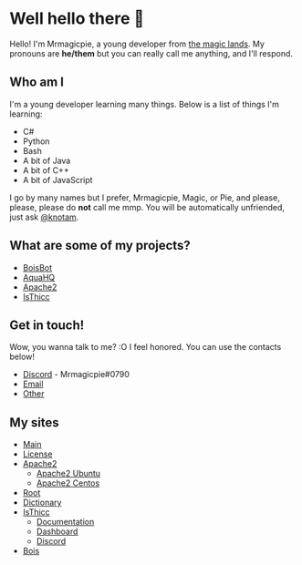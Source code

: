 # Well hello there 👋

Hello! I'm Mrmagicpie, a young developer from [the magic lands](https://mrmagicpie.xyz). My pronouns are **he/them** but you can really call me anything, and I'll respond.

## Who am I 

I'm a young developer learning many things. Below is a list of things I'm learning:

- C#
- Python
- Bash
- A bit of Java
- A bit of C++
- A bit of JavaScript

I go by many names but I prefer, Mrmagicpie, Magic, or Pie, and please, please, please do **not** call me mmp. You will be automatically unfriended, just ask [@knotam](https://github.com/knotam).

## What are some of my projects?

- [BoisBot](https://bois-bot.tech)
- [AquaHQ](https://aquahq.net)
- [Apache2](https://apache.mrmagicpie.xyz)
- [IsThicc](https://isthicc.dev/)

## Get in touch!

Wow, you wanna talk to me? :O I feel honored. You can use the contacts below!

- [Discord](https://discord.com/users/424721524621180930) - Mrmagicpie#0790
- [Email](mailto:mrmagipie@mrmagicpie.xyz)
- [Other](https://mrmagicpie.xyz/about#Contact)

## My sites

- [Main](https://mrmagicpie.xyz/)
- [License](https://license.mrmagicpie.xyz/)
- [Apache2](https://apache.mrmagicpie.xyz/)
  - [Apache2 Ubuntu](https://ubuntu-apache.mrmagicpie.xyz/)
  - [Apache2 Centos](https://centos-apache.mrmagicpie.xyz/)
- [Root](https://root.mrmagicpie.xyz/)
- [Dictionary](https://dictionary.mrmagicpie.xyz/)
- [IsThicc](https://isthicc.dev/)
  - [Documentation](https://docs.isthicc.dev/)
  - [Dashboard](https://isthicc.dev/login)
  - [Discord](https://discord.isthicc.dev/)
- [Bois](https://bois-bot.tech/)

<!--
## Btw

Oh, also, I'm gay, deal with it or the door to exit my life is over there ->   <img src="https://i.pinimg.com/474x/b5/82/02/b582023766b740a29ce7e92cea8241bb--front-doors-the-doors.jpg" alt="Gay Door" width="25" height="50">

[Image credit here!](https://i.pinimg.com/474x/b5/82/02/b582023766b740a29ce7e92cea8241bb--front-doors-the-doors.jpg)
-->
